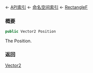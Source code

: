 ← [API索引](Api-Index) ← [命名空间索引](Namespace-Index) ← [RectangleF](VRageMath.RectangleF)

### 概要

```csharp
public Vector2 Position
```

The Position.

### 返回

[Vector2](VRageMath.Vector2)

